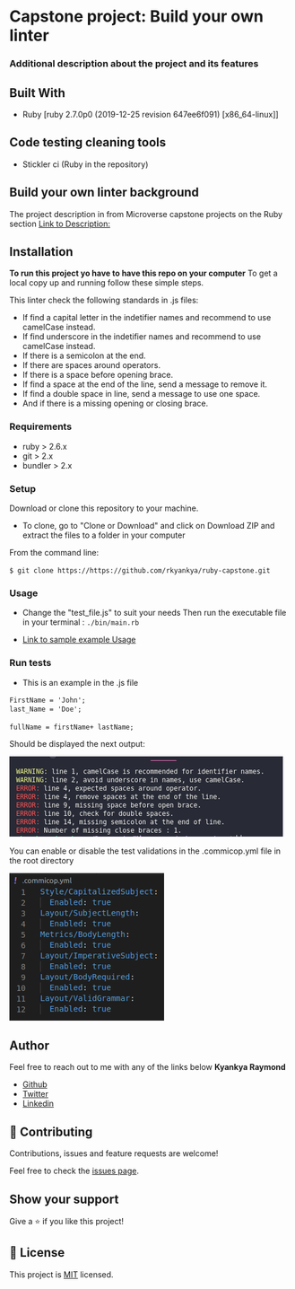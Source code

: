
# Capstone project: Build your own linter

### Additional description about the project and its features

## Built With

- Ruby [ruby 2.7.0p0 (2019-12-25 revision 647ee6f091) [x86_64-linux]]


## Code testing cleaning tools

- Stickler ci (Ruby in the repository)

## Build your own linter background
The project description in from Microverse capstone projects on the Ruby section [Link to Description:](https://www.notion.so/Build-your-own-linter-b17a3c22f7b940c98ca1980250720769)

## Installation
**To run this project yo have to have this repo on your computer**
To get a local copy up and running follow these simple steps.

This linter check the following standards in .js files: 
* If find a capital letter in the indetifier names and recommend to use camelCase instead.
* If find underscore in the indetifier names and recommend to use camelCase instead.
* If there is a semicolon at the end.
* If there are spaces around operators.
* If there is a space before opening brace.
* If find a space at the end of the line, send a message to remove it.
* If find a double space in line, send a message to use one space.
* And if there is a missing opening or closing brace.

### Requirements

- ruby > 2.6.x
- git > 2.x
- bundler > 2.x

### Setup

Download or clone this repository to your machine.

* To clone, go to "Clone or Download" and click on Download ZIP and extract the files to a folder in your computer

From the command line:

   `$ git clone https://https://github.com/rkyankya/ruby-capstone.git`


### Usage
* Change the "test_file.js" to suit your needs
  Then run the executable file in your terminal :   ``` ./bin/main.rb ```
  
* [Link to sample example Usage](https://www.loom.com/share/41509cd67342429d9ce9506727f8305c)

### Run tests
* This is an example in the .js file
```
FirstName = 'John';
last_Name = 'Doe';

fullName = firstName+ lastName; 
``` 
Should be displayed the next output:

![offenses](./assets/offences.png)

You can enable or disable the test validations in the .commicop.yml file in the root directory

![validations](./assets/validation.png)

## Author
Feel free to reach out to me with any of the links below
**Kyankya Raymond**
   

 - [Github](https://github.com/rkyankya)
 - [Twitter](https://twitter.com/rkyankya)
 - [Linkedin](https://www.linkedin.com/in/kyankya-raymond-79461215a/)

## 🤝 Contributing

Contributions, issues and feature requests are welcome!

Feel free to check the [issues page](https://github.com/rkyankya/ruby-capstone/issues).

## Show your support

Give a ⭐️ if you like this project!


## 📝 License

This project is [MIT](LICENSE) licensed.

